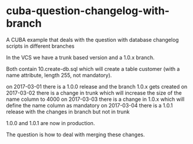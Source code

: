 # cuba-question-changelog-with-branch
A CUBA example that deals with the question with database changelog scripts in different branches

In the VCS we have a trunk based version and a 1.0.x branch.

Both contain 10.create-db.sql which will create a table customer (with a name attribute, length 255, not mandatory).

on 2017-03-01 there is a 1.0.0 release and the branch 1.0.x gets created
on 2017-03-02 there is a change in trunk which will increase the size of the name column to 4000
on 2017-03-03 there is a change in 1.0.x which will define the name column as mandatory
on 2017-03-04 there is a 1.0.1 release with the changes in branch but not in trunk

1.0.0 and 1.0.1 are now in production.

The question is how to deal with merging these changes.
